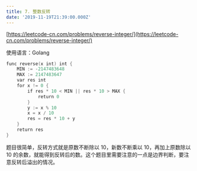 ```yaml
---
title: 7. 整数反转
date: '2019-11-19T21:39:00.000Z'
---
```


[https://leetcode-cn.com/problems/reverse-integer/](https://leetcode-cn.com/problems/reverse-integer/)

使用语言：Golang

```Go
func reverse(x int) int {
    MIN := -2147483648
    MAX := 2147483647
    var res int
    for x != 0 {
        if res * 10 < MIN || res * 10 > MAX {
            return 0
        }
        y := x % 10
        x = x / 10
        res = res * 10 + y
    }
    return res
}
```

题目很简单，反转方式就是原数不断除以 10，新数不断乘以 10，再加上原数除以 10 的余数，就能得到反转后的数。这个题目里需要注意的一点是边界判断，要注意反转后溢出的情况。


